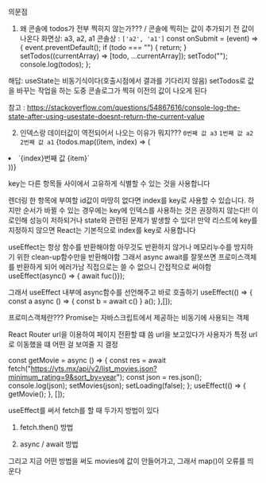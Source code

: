 의문점

1. 왜 콘솔에 todos가 전부 찍히지 않는가??? / 콘솔에 찍히는 값이 추가되기 전 값이 나온다
   화면상: a3, a2, a1 콘솔상 : `['a2', 'a1']`
   const onSubmit = (event) => {
   event.preventDefault();
   if (todo === "") {
   return;
   }
   setTodos((currentArray) => [todo, ...currentArray]);
   setTodo("");
   console.log(todos);
   };

해답: useState는 비동기식이다(호출시점에서 결과를 기다리지 않음)
setTodos로 값을 바꾸는 작업을 하는 도중 콘솔로그가 찍혀 이전의 값이 나오게 된다

참고 : https://stackoverflow.com/questions/54867616/console-log-the-state-after-using-usestate-doesnt-return-the-current-value

2. 인덱스랑 데이터값이 역전되어서 나오는 이유가 뭐지???
`0번째 값 a3`
`1번째 값 a2`
`2번째 값 a1`
{todos.map((item, index) => (
<li key={index}>
`{index}번째 값 {item}`
</li>
))}

key는 다른 항목들 사이에서 고유하게 식별할 수 있는 것을 사용합니다

렌더링 한 항목에 부여할 id값이 마땅히 없다면 index를 key로 사용할 수 있습니다.
하지만 순서가 바뀔 수 있는 경우에는 key에 인덱스를 사용하는 것은 권장하지 않는다!!
이로인해 성능이 저하되거나 state와 관련된 문제가 발생할 수 있다!
만약 리스트에 key를 지정하지 않으면 React는 기본적으로 index를 key로 사용합니다

useEffect는 항상 함수를 반환해야함
아무것도 반환하지 않거나 메모리누수를 방지하기 위한 clean-up함수만을
반환해야함
그래서 async await를 잘못쓰면 프로미스객체를 반환하게 되어 에러가남
직접으로는 쓸 수 없으니 간접적으로 써야함
useEffect(async() => { await fuc()});

그래서 useEffect 내부에 async함수를 선언해주고 바로 호출하기
useEffect(() => {
const a async () => {
const b = await c()
}
a();
},[]);

프로미스객체란???
Promise는 자바스크립트에서 제공하는 비동기에 사용되는 객체

React Router
url을 이용하여 페이지 전환할 떄 씀
url을 보고있다가 사용자가 특정 url로 이동했을 떄 어떤 걸 보여줄 지 결정

const getMovie = async () => {
const res = await fetch("https://yts.mx/api/v2/list_movies.json?minimum_rating=9&sort_by=year");
const json = res.json();
console.log(json);
setMovies(json);
setLoading(false);
};
useEffect(() => {
getMovie();
}, []);

useEffect를 써서 fetch를 할 때 두가지 방법이 있다

1. fetch.then() 방법

2. async / await 방법

그리고 지금 어떤 방법을 써도 movies에 값이 안들어가고, 그래서 map()이 오류를 띄운다
